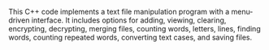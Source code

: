 This C++ code implements a text file manipulation program with a menu-driven interface. It includes options for adding, viewing, clearing, encrypting, decrypting, merging files, counting words, letters, lines, finding words, counting repeated words, converting text cases, and saving files.
